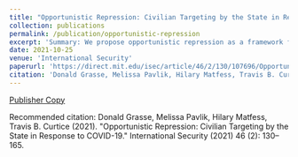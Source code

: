```yaml
---
title: "Opportunistic Repression: Civilian Targeting by the State in Response to COVID-19"
collection: publications
permalink: /publication/opportunistic-repression
excerpt: 'Summary: We propose opportunistic repression as a framework for understanding repression under authoritarian regimes. We test our argument by studying patterns of state violence against civilians in the midst of the COVID-19 pandemic, which created a window of opportunity for dictators to use force against opposition figures under the auspice of public health.' 
date: 2021-10-25
venue: 'International Security'
paperurl: 'https://direct.mit.edu/isec/article/46/2/130/107696/Opportunistic-Repression-Civilian-Targeting-by-the'
citation: 'Donald Grasse, Melissa Pavlik, Hilary Matfess, Travis B. Curtice (2021). "Opportunistic Repression: Civilian Targeting by the State in Response to COVID-19." International Security (2021) 46 (2): 130–165.'
---
```


[Publisher Copy](https://direct.mit.edu/isec/article/46/2/130/107696/Opportunistic-Repression-Civilian-Targeting-by-the)

Recommended citation: Donald Grasse, Melissa Pavlik, Hilary Matfess, Travis B. Curtice (2021). "Opportunistic Repression: Civilian Targeting by the State in Response to COVID-19." International Security (2021) 46 (2): 130–165.

